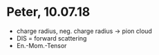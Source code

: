 Peter, 10.07.18
==================
- charge radius, neg. charge radius -> pion cloud
- DIS = forward scattering
- En.-Mom.-Tensor
